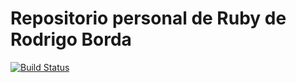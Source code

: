 Repositorio personal de Ruby de Rodrigo Borda
=============================================

[![Build Status](https://travis-ci.org/rodriborda/aydoo-2018-ruby.svg?branch=master)](https://travis-ci.org/rodriborda/aydoo-2018-ruby)